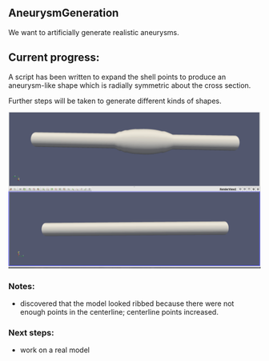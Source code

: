
## AneurysmGeneration

We want to artificially generate realistic aneurysms. 

## Current progress: 

A script has been written to expand the shell points to produce an aneurysm-like shape which is radially symmetric about the cross section. 

Further steps will be taken to generate different kinds of shapes. 

![simple expansion](AneurysmGeneration/screenshots/progress_1_12.png)


### Notes:
* discovered that the model looked ribbed because there were not enough points in the centerline; centerline points increased. 

### Next steps: 
* work on a real model 